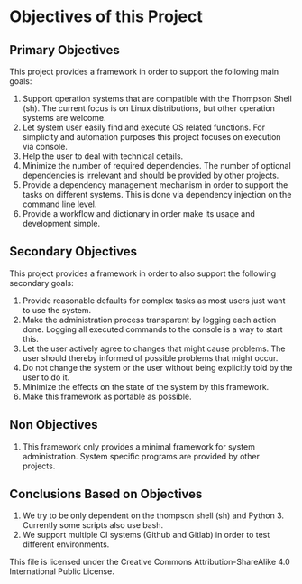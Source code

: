 # Objectives of this Project
## Primary Objectives
This project provides a framework in order to support the following main goals:
1. Support operation systems that are compatible with the Thompson Shell (sh).
   The current focus is on Linux distributions, but other operation systems are welcome.
1. Let system user easily find and execute OS related functions.
   For simplicity and automation purposes this project focuses on execution via console.
1. Help the user to deal with technical details.
1. Minimize the number of required dependencies.
   The number of optional dependencies is irrelevant and should be provided by other projects.
1. Provide a dependency management mechanism in order to support the tasks on different systems.
   This is done via dependency injection on the command line level.
1. Provide a workflow and dictionary in order make its usage and development simple.
## Secondary Objectives
This project provides a framework in order to also support the following secondary goals:
1. Provide reasonable defaults for complex tasks as most users just want to use the system.
1. Make the administration process transparent by logging each action done.
   Logging all executed commands to the console is a way to start this.
1. Let the user actively agree to changes that might cause problems.
   The user should thereby informed of possible problems that might occur.
1. Do not change the system or the user without being explicitly told by the user to do it.
1. Minimize the effects on the state of the system by this framework.
1. Make this framework as portable as possible.
## Non Objectives
1. This framework only provides a minimal framework for system administration.
   System specific programs are provided by other projects.
## Conclusions Based on Objectives
1. We try to be only dependent on the thompson shell (sh) and Python 3.
   Currently some scripts also use bash.
1. We support multiple CI systems (Github and Gitlab) in order to test different environments.

This file is licensed under the Creative Commons Attribution-ShareAlike 4.0 International Public License.
